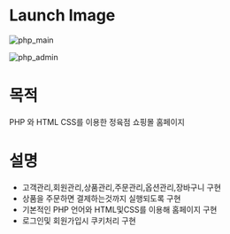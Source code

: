 # Launch Image
![php_main](https://github.com/HyeonHoo/C_RacingGame/assets/69030306/3bddfcec-f549-4b08-9671-755fe81b4a3e)

![php_admin](https://github.com/HyeonHoo/PHP_ShopingMall/assets/69030306/bf5ffa92-60eb-414c-b9a5-a953848cbeff)

# 목적
PHP 와 HTML CSS를 이용한 정육점 쇼핑몰 홈페이지

# 설명
- 고객관리,회원관리,상품관리,주문관리,옵션관리,장바구니 구현
- 상품을 주문하면 결제하는것까지 실행되도록 구현
- 기본적인 PHP 언어와 HTML및CSS를 이용해 홈페이지 구현
- 로그인및 회원가입시 쿠키처리 구현
